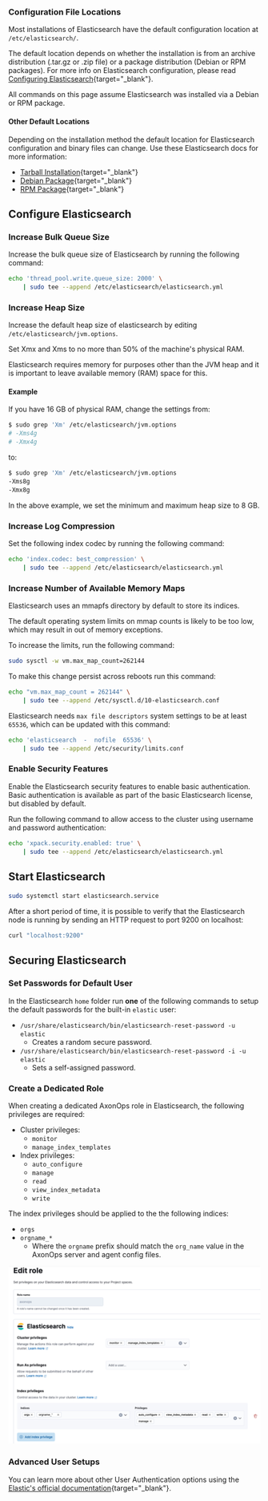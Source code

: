 
### Configuration File Locations

Most installations of Elasticsearch have the default configuration location at `/etc/elasticsearch/`.

The default location depends on whether the installation is from an archive distribution (.tar.gz or .zip file) or a package distribution (Debian or RPM packages). For more info on Elasticsearch configuration, please read [Configuring Elasticsearch](https://www.elastic.co/guide/en/elasticsearch/reference/7.17/settings.html){target="_blank"}.

All commands on this page assume Elasticsearch was installed via a Debian or RPM package.

#### Other Default Locations

Depending on the installation method the default location for Elasticsearch configuration and binary files can change. Use these Elasticsearch docs for more information:

- [Tarball Installation](https://www.elastic.co/guide/en/elasticsearch/reference/7.17/targz.html#targz-layout){target="_blank"}
- [Debian Package](https://www.elastic.co/guide/en/elasticsearch/reference/7.17/deb.html#deb-layout){target="_blank"}
- [RPM Package](https://www.elastic.co/guide/en/elasticsearch/reference/7.17/rpm.html#rpm-layout){target="_blank"}

## Configure Elasticsearch

### Increase Bulk Queue Size

Increase the bulk queue size of Elasticsearch by running the following command:

``` bash 
echo 'thread_pool.write.queue_size: 2000' \
    | sudo tee --append /etc/elasticsearch/elasticsearch.yml
```

### Increase Heap Size

Increase the default heap size of elasticsearch by editing `/etc/elasticsearch/jvm.options`.

Set Xmx and Xms to no more than 50% of the machine's physical RAM.

Elasticsearch requires memory for purposes other than the JVM heap and it is important to leave available memory (RAM) space for this.

#### Example

If you have 16 GB of physical RAM, change the settings from:

``` bash
$ sudo grep 'Xm' /etc/elasticsearch/jvm.options
# -Xms4g
# -Xmx4g
```

to:

``` bash
$ sudo grep 'Xm' /etc/elasticsearch/jvm.options
-Xms8g
-Xmx8g 
```

In the above example, we set the minimum and maximum heap size to 8 GB.

### Increase Log Compression

Set the following index codec by running the following command:

``` bash 
echo 'index.codec: best_compression' \
    | sudo tee --append /etc/elasticsearch/elasticsearch.yml
```

### Increase Number of Available Memory Maps

Elasticsearch uses an mmapfs directory by default to store its indices. 

The default operating system limits on mmap counts is likely to be too low, which may result in out of memory exceptions.

To increase the limits, run the following command:

``` bash 
sudo sysctl -w vm.max_map_count=262144
```

To make this change persist across reboots run this command:

``` bash
echo "vm.max_map_count = 262144" \
    | sudo tee --append /etc/sysctl.d/10-elasticsearch.conf
```

Elasticsearch needs `max file descriptors` system settings to be at least `65536`,
which can be updated with this command:

``` bash 
echo 'elasticsearch  -  nofile  65536' \
    | sudo tee --append /etc/security/limits.conf
```

### Enable Security Features

Enable the Elasticsearch security features to enable basic authentication. Basic authentication is available as part of the basic Elasticsearch license, but disabled by default.

Run the following command to allow access to the cluster using username and password authentication:

``` bash
echo 'xpack.security.enabled: true' \
    | sudo tee --append /etc/elasticsearch/elasticsearch.yml
```

## Start Elasticsearch

``` bash
sudo systemctl start elasticsearch.service
```

After a short period of time, it is possible to verify that the Elasticsearch node is running by sending an HTTP request to port 9200 on localhost:

``` bash
curl "localhost:9200"
```

## Securing Elasticsearch

### Set Passwords for Default User

In the Elasticsearch `home` folder run **one** of the following commands to setup the default passwords for the built-in `elastic` user:

* `/usr/share/elasticsearch/bin/elasticsearch-reset-password -u elastic`
    *  Creates a random secure password.
* `/usr/share/elasticsearch/bin/elasticsearch-reset-password -i -u elastic`
    * Sets a self-assigned password.

### Create a Dedicated Role

When creating a dedicated AxonOps role in Elasticsearch, the following privileges are required:

* Cluster privileges:
    * `monitor`
    * `manage_index_templates`
* Index privileges:
    * `auto_configure`
    * `manage`
    * `read`
    * `view_index_metadata`
    * `write`

The index privileges should be applied to the the following indices:

* `orgs`
* `orgname_*`
    * Where the `orgname` prefix should match the `org_name` value in the AxonOps server and agent config files.

<img src="/installation/elasticsearch/elastic_role.png">

### Advanced User Setups

You can learn more about other User Authentication options using the
[Elastic's official documentation](https://www.elastic.co/guide/en/elasticsearch/reference/current/setting-up-authentication.html){target="_blank"}.
